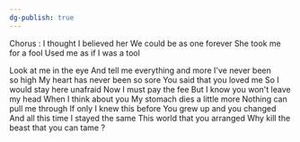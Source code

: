 ```yaml
---
dg-publish: true
---
```

Chorus :
I thought I believed her
We could be as one forever
She took me for a fool
Used me as if I was a tool

Look at me in the eye
And tell me everything and more
I've never been so high
My heart has never been so sore
You said that you loved me
So I would stay here unafraid
Now I must pay the fee
But I know you won't leave my head
When I think about you
My stomach dies a little more
Nothing can pull me through
If only I knew this before
You grew up and you changed
And all this time I stayed the same
This world that you arranged
Why kill the beast that you can tame ?
